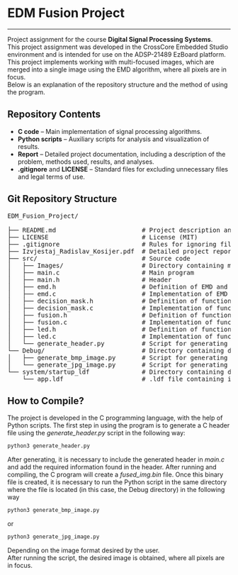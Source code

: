 # EDM Fusion Project
---
Project assignment for the course **Digital Signal Processing Systems**. <br>
This project assignment was developed in the CrossCore Embedded Studio environment and is intended for use on the ADSP-21489 EzBoard platform. This project implements working with multi-focused images, which are merged into a single image using the EMD algorithm, where all pixels are in focus. <br> 
Below is an explanation of the repository structure and the method of using the program.

## Repository Contents

- **C code** – Main implementation of signal processing algorithms.
- **Python scripts** – Auxiliary scripts for analysis and visualization of results.
- **Report** – Detailed project documentation, including a description of the problem, methods used, results, and analyses.
- **.gitignore** and **LICENSE** – Standard files for excluding unnecessary files and legal terms of use.

## Git Repository Structure

<pre>
EDM_Fusion_Project/ <br>
├── README.md                       # Project description and instructions
├── LICENSE                         # License (MIT)
├── .gitignore                      # Rules for ignoring files
├── Izvjestaj_Radislav_Kosijer.pdf  # Detailed project report
├── src/                            # Source code
│   ├── Images/                     # Directory containing multi-focused images
│   ├── main.c                      # Main program
│   ├── main.h                      # Header
│   ├── emd.h                       # Definition of EMD and auxiliary functions 
│   ├── emd.c                       # Implementation of EMD and auxiliary functions 
│   ├── decision_mask.h             # Definition of functions related to mask determination
│   ├── decision_mask.c             # Implementation of functions related to mask determination
│   ├── fusion.h                    # Definition of functions for fusion and image saving
│   ├── fusion.c                    # Implementation of functions for fusion and image saving
│   ├── led.h                       # Definition of functions for LED logic
│   ├── led.c                       # Implementation of functions for LED logic
│   └── generate_header.py          # Script for generating C header from an image
└── Debug/                          # Directory containing debug information
│   ├── generate_bmp_image.py       # Script for generating a .bmp image
│   └── generate_jpg_image.py       # Script for generating a .jpg image
└── system/startup_ldf              # Directory containing debug information
    └── app.ldf                     # .ldf file containing information about memory segments
</pre>

## How to Compile?

The project is developed in the C programming language, with the help of Python scripts. The first step in using the program is to generate a C header file using the _generate_header.py_ script in the following way:

```bash
python3 generate_header.py
```
After generating, it is necessary to include the generated header in _main.c_ and add the required information found in the header. After running and compiling, the C program will create a _fused_img.bin_ file. Once this binary file is created, it is necessary to run the Python script in the same directory where the file is located (in this case, the Debug directory) in the following way

```bash
python3 generate_bmp_image.py
```
or
```bash
python3 generate_jpg_image.py
```

Depending on the image format desired by the user. <br>
After running the script, the desired image is obtained, where all pixels are in focus.
